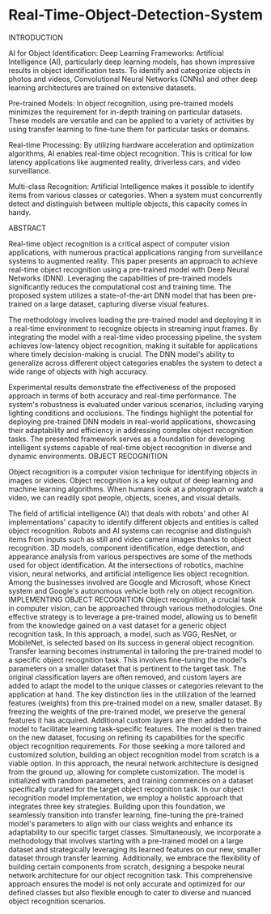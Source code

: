# Real-Time-Object-Detection-System

INTRODUCTION

AI for Object Identification: 
Deep Learning Frameworks: Artificial Intelligence (AI), particularly deep learning models, has shown impressive results in object identification tests. To identify and categorize objects in photos and videos, Convolutional Neural Networks (CNNs) and other deep learning architectures are trained on extensive datasets.

Pre-trained Models: In object recognition, using pre-trained models minimizes the requirement for in-depth training on particular datasets. These models are versatile and can be applied to a variety of activities by using transfer learning to fine-tune them for particular tasks or domains.

Real-time Processing: By utilizing hardware acceleration and optimization algorithms, AI enables real-time object recognition. This is critical for low latency applications like augmented reality, driverless cars, and video surveillance.

Multi-class Recognition: Artificial Intelligence makes it possible to identify items from various classes or categories. When a system must concurrently detect and distinguish between multiple objects, this capacity comes in handy.

ABSTRACT

Real-time object recognition is a critical aspect of computer vision applications, with numerous practical applications ranging from surveillance systems to augmented reality. This paper presents an approach to achieve real-time object recognition using a pre-trained model with Deep Neural Networks (DNN). Leveraging the capabilities of pre-trained models significantly reduces the computational cost and training time. The proposed system utilizes a state-of-the-art DNN model that has been pre-trained on a large dataset, capturing diverse visual features.

The methodology involves loading the pre-trained model and deploying it in a real-time environment to recognize objects in streaming input frames. By integrating the model with a real-time video processing pipeline, the system achieves low-latency object recognition, making it suitable for applications where timely decision-making is crucial. The DNN model's ability to generalize across different object categories enables the system to detect a wide range of objects with high accuracy.

Experimental results demonstrate the effectiveness of the proposed approach in terms of both accuracy and real-time performance. The system's robustness is evaluated under various scenarios, including varying lighting conditions and occlusions. The findings highlight the potential for deploying pre-trained DNN models in real-world applications, showcasing their adaptability and efficiency in addressing complex object recognition tasks. The presented framework serves as a foundation for developing intelligent systems capable of real-time object recognition in diverse and dynamic environments.
OBJECT RECOGNITION

Object recognition is a computer vision technique for identifying objects in images or videos. Object recognition is a key output of deep learning and machine learning algorithms. When humans look at a photograph or watch a video, we can readily spot people, objects, scenes, and visual details.

The field of artificial intelligence (AI) that deals with robots' and other AI implementations' capacity to identify different objects and entities is called object recognition. Robots and AI systems can recognise and distinguish items from inputs such as still and video camera images thanks to object recognition. 3D models, component identification, edge detection, and appearance analysis from various perspectives are some of the methods used for object identification. At the intersections of robotics, machine vision, neural networks, and artificial intelligence lies object recognition. Among the businesses involved are Google and Microsoft, whose Kinect system and Google's autonomous vehicle both rely on object recognition.
IMPLEMENTING OBJECT RECOGNITION
	Object recognition, a crucial task in computer vision, can be approached through various methodologies. One effective strategy is to leverage a pre-trained model, allowing us to benefit from the knowledge gained on a vast dataset for a generic object recognition task. In this approach, a model, such as VGG, ResNet, or MobileNet, is selected based on its success in general object recognition.
Transfer learning becomes instrumental in tailoring the pre-trained model to a specific object recognition task. This involves fine-tuning the model's parameters on a smaller dataset that is pertinent to the target task. The original classification layers are often removed, and custom layers are added to adapt the model to the unique classes or categories relevant to the application at hand. The key distinction lies in the utilization of the learned features (weights) from this pre-trained model on a new, smaller dataset. By freezing the weights of the pre-trained model, we preserve the general features it has acquired. Additional custom layers are then added to the model to facilitate learning task-specific features. The model is then trained on the new dataset, focusing on refining its capabilities for the specific object recognition requirements.
For those seeking a more tailored and customized solution, building an object recognition model from scratch is a viable option. In this approach, the neural network architecture is designed from the ground up, allowing for complete customization. The model is initialized with random parameters, and training commences on a dataset specifically curated for the target object recognition task. 
In our object recognition model implementation, we employ a holistic approach that integrates three key strategies. Building upon this foundation, we seamlessly transition into transfer learning, fine-tuning the pre-trained model's parameters to align with our class weights and enhance its adaptability to our specific target classes. Simultaneously, we incorporate a methodology that involves starting with a pre-trained model on a large dataset and strategically leveraging its learned features on our new, smaller dataset through transfer learning. Additionally, we embrace the flexibility of building certain components from scratch, designing a bespoke neural network architecture for our object recognition task. This comprehensive approach ensures the model is not only accurate and optimized for our defined classes but also flexible enough to cater to diverse and nuanced object recognition scenarios.



